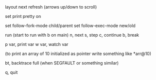 layout next
refresh
(arrows up/down to scroll)

set print pretty on

set follow-fork-mode child/parent
set follow-exec-mode new/old

run (start to run with b on main)
n, next
s, step
c, continue
b, break

p var, print var
w var, watch var

(to print an array of 10 initialized as pointer write something like *arr@10)

bt, backtrace full (when SEGFAULT or something similar)

q, quit